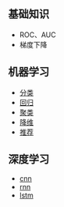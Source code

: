 
## 基础知识
* ROC、AUC
* 梯度下降



## 机器学习
* [分类](src/main/scala/libin/ml/_1_classify/README.md)
* [回归](src/main/scala/libin/ml/_2_regression/README.md)
* [聚类](src/main/scala/libin/ml/_3_cluster/README.md)
* [降维](src/main/scala/libin/ml/_4_descending/README.md)
* [推荐](src/main/scala/libin/ml/_5_recommend/README.md)


## 深度学习
* [cnn](src/main/scala/libin/dl/_1_cnn/README.md)
* [rnn](src/main/scala/libin/dl/_2_rnn/README.md)
* [lstm](src/main/scala/libin/dl/_3_lstm/README.md)

